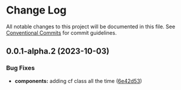 # Change Log

All notable changes to this project will be documented in this file.
See [Conventional Commits](https://conventionalcommits.org) for commit guidelines.

## 0.0.1-alpha.2 (2023-10-03)


### Bug Fixes

* **components:** adding cf class all the time ([6e42d53](https://github.com/contentful/experience-builder-components/commit/6e42d53bd3b954ea9d1eec81fcd6040fbf90b191))
